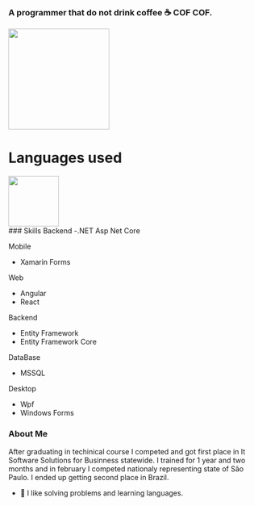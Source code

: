 
### A programmer that do not drink coffee :coffee: COF COF.
<div>
  <img height="200em" src="https://github-readme-stats.vercel.app/api?username=lucass-teixeira&show_icons=true)"/>
</div>

<div>
  <h1>Languages used</h1>
  <img src="https://cdn.jsdelivr.net/gh/devicons/devicon/icons/csharp/csharp-original.svg" height="100px" />
</div>
### Skills
Backend
-.NET Asp Net Core

Mobile
- Xamarin Forms

Web
- Angular
- React

Backend
- Entity Framework
- Entity Framework Core

DataBase
- MSSQL

Desktop 
- Wpf
- Windows Forms


### About Me
After graduating in techinical course I competed and got first place in It Software Solutions for Businness statewide. I trained for 1 year and two months and in february I competed nationaly representing state of São Paulo. I ended up getting second place in Brazil.   
- 🍕 I like solving problems and learning languages.
